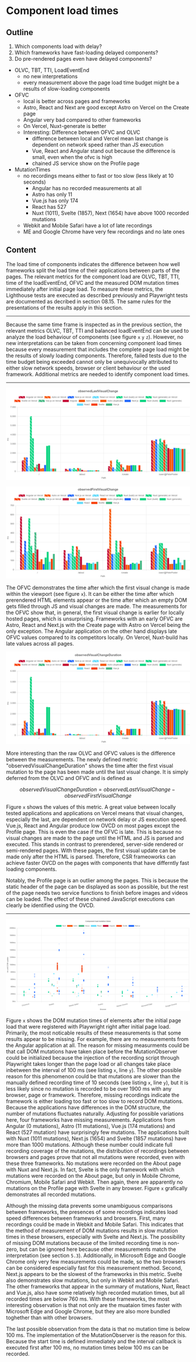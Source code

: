 # Component load times

## Outline

1. Which components load with delay?
2. Which frameworks have fast-loading delayed components?
3. Do pre-rendered pages even have delayed components?

- OLVC, TBT, TTI, LoadEventEnd
  - no new interpretations
  - every measurement above the page load time budget might be a results of slow-loading components
- OFVC
  - local is better across pages and frameworks
  - Astro, React and Next are good except Astro on Vercel on the Create page <!-- REVIEW: why? -->
  - Angular very bad compared to other frameworks
  - On Vercel, Nuxt-generate is better
  - Interesting: Difference between OFVC and OLVC
    - difference between local and Vercel mean last change is dependent on network speed rather than JS execution
    - Vue, React and Angular stand out because the difference is small, even when the ofvc is high
    - chained JS service show on the Profile page
- MutationTimes
  - no recordings means either to fast or too slow (less likely at 10 seconds)
    - Angular has no recorded measurements at all
    - Astro has only 11
    - Vue.js has only 174
    - React has 527
    - Nuxt (1011), Svelte (1857), Next (1654) have above 1000 recorded mutations
  - Webkit and Mobile Safari have a lot of late recordings
  - ME and Google Chrome have very few recordings and no late ones

## Content

The load time of components indicates the difference between how well frameworks split the load time of their applications between parts of the pages. The relevant metrics for the component load are OLVC, TBT, TTI, time of the loadEventEnd, OFVC and the measured DOM mutation times immediately after initial page load. To measure these metrics, the Lighthouse tests are executed as described previously and Playwright tests are documented as decribed in section 08.15. The same rules for the presentations of the results apply in this section.

---

Because the same time frame is inspected as in the previous section, the relevant metrics OLVC, TBT, TTI and balanced loadEventEnd can be used to analyze the load behaviour of components (see figure `x` `y` `z`). However, no new interpretations can be taken from concerning component load times because every measurement that includes the complete page load might be the results of slowly loading components. Therefore, failed tests due to the time budget being exceeded cannot only be unequivocally attributed to either slow network speeds, browser or client behaviour or the used framework. Additional metrics are needed to identify component load times.

---

![](../img/lighthouse-results/OLVC.png)

![](../img/lighthouse-results/OFVC.png)

The OFVC demonstrates the time after which the first visual change is made within the viewport (see figure `x`). It can be either the time after which prerendered HTML elements appear or the time after which an empty DOM gets filled through JS and visual changes are made. The measurements for the OFVC show that, in general, the first visual change is earlier for locally hosted pages, which is unsurprising. Frameworks with an early OFVC are Astro, React and Next.js with the Create page with Astro on Vercel being the only exception. The Angular application on the other hand displays late OFVC values compared to its competitors locally. On Vercel, Nuxt-build has late values across all pages.

![](../img/lighthouse-results/olvc-ofvc.png)

More interesting than the raw OLVC and OFVC values is the difference between the measurements. The newly defined metric "observedVisualChangeDuration" shows the time after the first visual mutation to the page has been made until the last visual change. It is simply deferred from the OLVC and OFVC and is defined as 

$$
\mathit{observedVisualChangeDuration} = \mathit{observedLastVisualChange} - \mathit{observedFirstVisualChange}
$$

Figure `x` shows the values of this metric. A great value between locally tested applications and applications on Vercel means that visual changes, especially the last, are dependent on network delay or JS execution speed. Vue.js, React and Angular produce low OVCD on most pages except the Profile page. This is even the case if the OFVC is late. This is because no visual changes are made to the page until the HTML and JS is parsed and executed. This stands in contrast to prerendered, server-side rendered or semi-rendered pages. With these pages, the first visual update can be made only after the HTML is parsed. Therefore, CSR frameoworks can achieve faster OVCD on the pages with components that have differntly fast loading components.

Notably, the Profile page is an outlier among the pages. This is because the static header of the page can be displayed as soon as possible, but the rest of the page needs two service functions to finish before images and videos can be loaded. The effect of these chained JavaScript executions can clearly be identified using the OVCD.

---

![](../img/playwright-results/pageLoadMutations/total.png)

Figure `x` shows the DOM mutation times of elements after the initial page load that were registered with Playwright right after initial page load. Primarily, the most noticable results of these measurements is that some results appear to be missing. For example, there are no measurements from the Angular application at all. The reason for missing measurments could be that call DOM mutations have taken place before the MutationObserver could be initialized because the injection of the recording script through Playwright takes longer than the page load or all changes take place inbetween the interval of 100 ms (see listing `x`, line `y`). The other possible reason for this phenomenon could be that mutations are slower than the manually defined recording time of 10 seconds (see listing `x`, line `y`), but it is less likely since no mutation is recorded to be over 1900 ms with any browser, page or framework. Therefore, missing recordings indicate the framework is either loading too fast or too slow to record DOM mutations. Because the applications have differences in the DOM structure, the number of mutations fluctuates naturally. Adjusting for possible variations here, four frameworks have missing measurements. Applications from Angular (0 mutations),  Astro (11 mutations), Vue.js (174 mutations) and React (527 mutation) have surprisingly few mutations. The applications built with Nuxt (1011 mutations), Next.js (1654) and Svelte (1857 mutations) have more than 1000 mutations. Although these number could indicate full recording coverage of the mutations, the distribution of recordings between browsers and pages prove that not all mutations were recorded, even with these three frameworks. No mutations were recorded on the About page with Nuxt and Next.js. In fact, Svelte is the only framework with which mutations were recorded on the About page, but only in Mobile Chrome, Chromium, Mobile Safari and Webkit. Then again, there are apparently no mutations on the Profile page with Svelte in any browser. Figure `x` grafically demonstrates all recorded mutations.

Although the missing data prevents some unambiguous comparisons between frameworks, the presences of some recordings indicates load speed differences between frameworks and browsers. First, many recordings could be made in Webkit and Mobile Safari. This indicates that the method of measurement of DOM mutations results in slow mutation times in these browsers, especially with Svelte and Next.js. The possibility of missing DOM mutations because of the limited recording time is non-zero, but can be ignored here because other measurements match the interpretation (see section `5.3`). Additionally, in Microsoft Edge and Google Chrome only very few measurements could be made, so the two browsers can be considered especially fast for this measurement method.
Second, Next.js appears to be the slowest of the frameworks in this metric. Svelte also demonstrates slow mutations, but only in Webkit and Mobile Safari. The other frameworks that appear in the summary of mutations, Nuxt, React and Vue.js, also have some relatively high recorded mutation times, but all recorded times are below 760 ms. With these frameworks, the most interesting observation is that not only are the muataion times faster with Microsoft Edge and Google Chrome, but they are also more bundled toghether than with other browsers.

The last possible observation from the data is that no mutation time is below 100 ms. The implementation of the MutationObserver is the reason for this. Because the start time is defined immediately and the interval callback is executed first after 100 ms, no mutation times below 100 ms can be recorded.